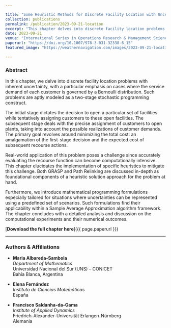 ```yaml
---

title: "Some Heuristic Methods for Discrete Facility Location with Uncertain Demands"
collection: publications
permalink: /publication/2023-09-21-location
excerpt: "This chapter delves into discrete facility location problems with inherent uncertainty, emphasizing the service demand governed by a Bernoulli distribution."
date: 2023-09-21
venue: "International Series in Operations Research & Management Science"
paperurl: "https://doi.org/10.1007/978-3-031-32338-6_15"
featured_image: "https://weathernavigation.com/images/2023-09-21-location.png"

---
```


### Abstract

In this chapter, we delve into discrete facility location problems with inherent uncertainty, with a particular emphasis on cases where the service demand of each customer is governed by a Bernoulli distribution. Such problems are aptly modeled as a two-stage stochastic programming construct.

The initial stage dictates the decision to open a particular set of facilities while tentatively assigning customers to these open facilities. The subsequent stage deals with the precise assignment of customers to open plants, taking into account the possible realizations of customer demands. The primary goal revolves around minimizing the total cost: an amalgamation of the first-stage decision and the expected cost of subsequent recourse actions.

Real-world application of this problem poses a challenge since accurately evaluating the recourse function can become computationally intensive. This chapter elucidates the implementation of specific heuristics to mitigate this challenge. Both GRASP and Path Relinking are discussed in-depth as foundational components of a heuristic solution approach for the problem at hand.

Furthermore, we introduce mathematical programming formulations especially tailored for situations where uncertainties can be represented using a predefined set of scenarios. Such formulations find their applicability within a Sample Average Approximation algorithm framework. The chapter concludes with a detailed analysis and discussion on the computational experiments and their numerical outcomes.

[**Download the full chapter here**]({{ page.paperurl }})

---

### Authors & Affiliations

- **Maria Albareda-Sambola**  
  _Department of Mathematics_  
  Universidad Nacional del Sur (UNS) – CONICET  
  Bahía Blanca, Argentina

- **Elena Fernández**  
  _Instituto de Ciencias Matemáticas_  
  España

- **Francisco Saldanha-da-Gama**  
  _Institute of Applied Dynamics_  
  Friedrich-Alexander-Universität Erlangen-Nürnberg  
  Alemania
